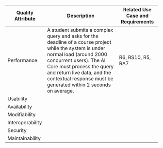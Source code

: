| Quality Attribute | Description | Related Use Case and Requirements |
|---|---|---|
| Performance | A student submits a complex query and asks for the deadline of a course project while the system is under normal load (around 2000 concurrent users). The AI Core must process the query and return live data, and the contextual response must be generated within 2 seconds on average.  | R6, RS10, R5, RA7 |
| Usability |  |  |
| Availability |  |  |
| Modifiability |  |  |
| Interoperability |  |  |
| Security |  |  |
| Maintainability |  |  |

